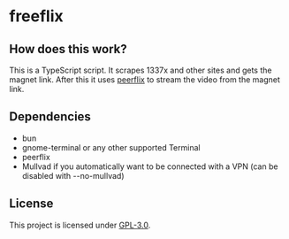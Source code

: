 # freeflix

## How does this work?

This is a TypeScript script. It scrapes 1337x and other sites and gets the magnet link.
After this it uses [peerflix](https://github.com/mafintosh/peerflix) to stream the video from the magnet link.

## Dependencies

* bun
* gnome-terminal or any other supported Terminal
* peerflix
* Mullvad if you automatically want to be connected with a VPN (can be disabled with --no-mullvad)

## License
This project is licensed under [GPL-3.0](https://raw.githubusercontent.com/Illumina/licenses/master/gpl-3.0.txt).